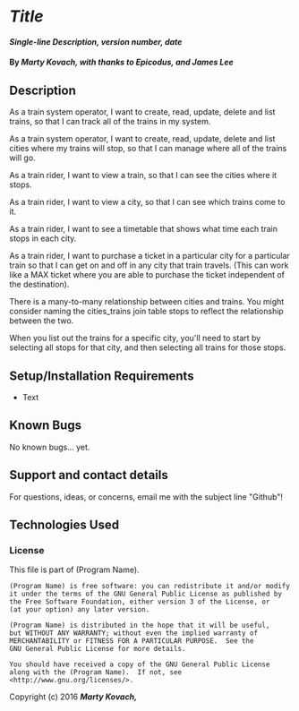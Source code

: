# _Title_

#### _Single-line Description, version number, date_

#### By _Marty Kovach, with thanks to Epicodus, and James Lee_

## Description

As a train system operator, I want to create, read, update, delete and list trains, so that I can track all of the trains in my system.

As a train system operator, I want to create, read, update, delete and list cities where my trains will stop, so that I can manage where all of the trains will go.

As a train rider, I want to view a train, so that I can see the cities where it stops.

As a train rider, I want to view a city, so that I can see which trains come to it.

As a train rider, I want to see a timetable that shows what time each train stops in each city.

As a train rider, I want to purchase a ticket in a particular city for a particular train so that I can get on and off in any city that train travels. (This can work like a MAX ticket where you are able to purchase the ticket independent of the destination).

There is a many-to-many relationship between cities and trains. You might consider naming the cities_trains join table stops to reflect the relationship between the two.

When you list out the trains for a specific city, you'll need to start by selecting all stops for that city, and then selecting all trains for those stops.


## Setup/Installation Requirements

* Text

## Known Bugs

No known bugs... yet.

## Support and contact details

For questions, ideas, or concerns, email me with the subject line "Github"!

## Technologies Used

### License

This file is part of (Program Name).

    (Program Name) is free software: you can redistribute it and/or modify
    it under the terms of the GNU General Public License as published by
    the Free Software Foundation, either version 3 of the License, or
    (at your option) any later version.

    (Program Name) is distributed in the hope that it will be useful,
    but WITHOUT ANY WARRANTY; without even the implied warranty of
    MERCHANTABILITY or FITNESS FOR A PARTICULAR PURPOSE.  See the
    GNU General Public License for more details.

    You should have received a copy of the GNU General Public License
    along with the (Program Name).  If not, see <http://www.gnu.org/licenses/>.

Copyright (c) 2016 **_Marty Kovach,_**
